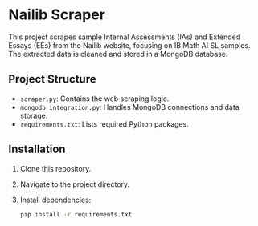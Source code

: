 # Nailib Scraper

This project scrapes sample Internal Assessments (IAs) and Extended Essays (EEs) from the Nailib website, focusing on IB Math AI SL samples. The extracted data is cleaned and stored in a MongoDB database.

## Project Structure

- `scraper.py`: Contains the web scraping logic.
- `mongodb_integration.py`: Handles MongoDB connections and data storage.
- `requirements.txt`: Lists required Python packages.

## Installation

1. Clone this repository.
2. Navigate to the project directory.
3. Install dependencies:

   ```bash
   pip install -r requirements.txt
   ```
